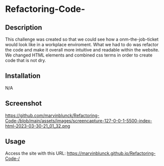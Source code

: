 # Refactoring-Code-

## Description
This challenge was created so that we could see how a onm-the-job-ticket would look like in a workplace enviroment. What we had to do was refactor the code and make it overall more intuitive and readable within the website. We changed HTML elements and combined css terms in order to create code that is not dry.

## Installation
N/A

## Screenshot
https://github.com/marvinblunck/Refactoring-Code-/blob/main/assets/images/screencapture-127-0-0-1-5500-index-html-2023-03-30-21_01_32.png

## Usage
Access the site with this URL: https://marvinblunck.github.io/Refactoring-Code-/

